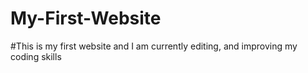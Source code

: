 # My-First-Website
#This is my first website and I am currently editing, and improving my coding skills
